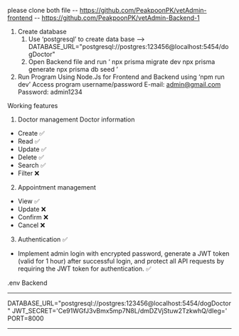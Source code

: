 please clone both file 
-- https://github.com/PeakpoonPK/vetAdmin-frontend
-- https://github.com/PeakpoonPK/vetAdmin-Backend-1

1. Create database
    1. Use ‘postgresql’ to create data base
    --> DATABASE_URL="postgresql://postgres:123456@localhost:5454/dogDoctor"
    2. Open Backend file and run ‘
    npx prisma migrate dev
    npx prisma generate
    npx prisma db seed
    ’
2. Run Program Using Node.Js for Frontend and Backend using ‘npm run dev’
Access program username/password
E-mail: admin@gmail.com
Password: admin1234

Working features
1. Doctor management
Doctor information
- Create ✅
- Read ✅
- Update ✅
- Delete ✅
- Search ✅
- Filter ❌

2. Appointment management
- View ✅
- Update ❌
- Confirm ❌
- Cancel ❌

3. Authentication ✅
- Implement admin login with encrypted password, generate a JWT token (valid for 1 hour) after successful login, and protect all API requests by requiring the JWT token for authentication. ✅




.env
Backend
***********
DATABASE_URL="postgresql://postgres:123456@localhost:5454/dogDoctor"
JWT_SECRET='Ce91WGfJ3vBmx5mp7N8L/dmDZVjStuw2TzkwhQ/dIeg='
PORT=8000
***********